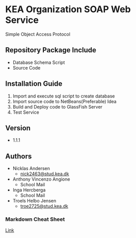 # KEA Organization SOAP Web Service
Simple Object Access Protocol
## Repository Package Include
* Database Schema Script
* Source Code

## Installation Guide
1. Import and execute sql script to create database
2. Import source code to NetBeans(Preferable) Idea
3. Build and Deploy code to GlassFish Server
4. Test Service

## Version
- 1.1.1

## Authors
- Nicklas Andersen
    - nick2463@stud.kea.dk
- Anthony Vincenzo Angione
    - School Mail
- Inga Hercberga
    - School Mail
- Troels Helbo Jensen
    - troe2725@stud.kea.dk

### Markdown Cheat Sheet
[Link](https://github.com/adam-p/markdown-here/wiki/Markdown-Cheatsheet)